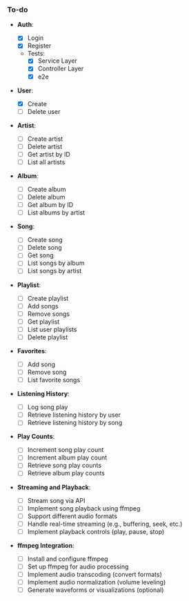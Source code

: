 ### **To-do**

- **Auth**:

  - [x] Login
  - [x] Register

  - Tests:
    - [x] Service Layer
    - [x] Controller Layer
    - [x] e2e

- **User**:

  - [x] Create
  - [ ] Delete user

- **Artist**:

  - [ ] Create artist
  - [ ] Delete artist
  - [ ] Get artist by ID
  - [ ] List all artists

- **Album**:

  - [ ] Create album
  - [ ] Delete album
  - [ ] Get album by ID
  - [ ] List albums by artist

- **Song**:

  - [ ] Create song
  - [ ] Delete song
  - [ ] Get song
  - [ ] List songs by album
  - [ ] List songs by artist

- **Playlist**:

  - [ ] Create playlist
  - [ ] Add songs
  - [ ] Remove songs
  - [ ] Get playlist
  - [ ] List user playlists
  - [ ] Delete playlist

- **Favorites**:

  - [ ] Add song
  - [ ] Remove song
  - [ ] List favorite songs

- **Listening History**:

  - [ ] Log song play
  - [ ] Retrieve listening history by user
  - [ ] Retrieve listening history by song

- **Play Counts**:

  - [ ] Increment song play count
  - [ ] Increment album play count
  - [ ] Retrieve song play counts
  - [ ] Retrieve album play counts

- **Streaming and Playback**:

  - [ ] Stream song via API
  - [ ] Implement song playback using ffmpeg
  - [ ] Support different audio formats
  - [ ] Handle real-time streaming (e.g., buffering, seek, etc.)
  - [ ] Implement playback controls (play, pause, stop)

- **ffmpeg Integration**:

  - [ ] Install and configure ffmpeg
  - [ ] Set up ffmpeg for audio processing
  - [ ] Implement audio transcoding (convert formats)
  - [ ] Implement audio normalization (volume leveling)
  - [ ] Generate waveforms or visualizations (optional)
